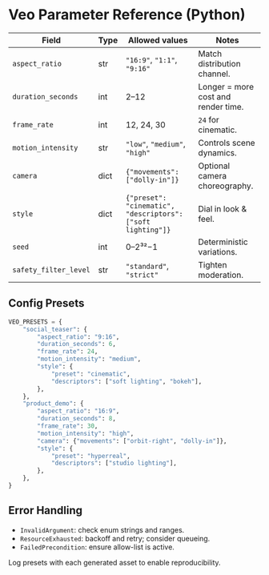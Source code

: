 # Veo Parameter Reference (Python)

| Field | Type | Allowed values | Notes |
| --- | --- | --- | --- |
| `aspect_ratio` | str | `"16:9"`, `"1:1"`, `"9:16"` | Match distribution channel. |
| `duration_seconds` | int | 2–12 | Longer = more cost and render time. |
| `frame_rate` | int | 12, 24, 30 | `24` for cinematic. |
| `motion_intensity` | str | `"low"`, `"medium"`, `"high"` | Controls scene dynamics. |
| `camera` | dict | `{"movements": ["dolly-in"]}` | Optional camera choreography. |
| `style` | dict | `{"preset": "cinematic", "descriptors": ["soft lighting"]}` | Dial in look & feel. |
| `seed` | int | 0–2³²−1 | Deterministic variations. |
| `safety_filter_level` | str | `"standard"`, `"strict"` | Tighten moderation. |

## Config Presets

```python
VEO_PRESETS = {
    "social_teaser": {
        "aspect_ratio": "9:16",
        "duration_seconds": 6,
        "frame_rate": 24,
        "motion_intensity": "medium",
        "style": {
            "preset": "cinematic",
            "descriptors": ["soft lighting", "bokeh"],
        },
    },
    "product_demo": {
        "aspect_ratio": "16:9",
        "duration_seconds": 8,
        "frame_rate": 30,
        "motion_intensity": "high",
        "camera": {"movements": ["orbit-right", "dolly-in"]},
        "style": {
            "preset": "hyperreal",
            "descriptors": ["studio lighting"],
        },
    },
}
```

## Error Handling
- `InvalidArgument`: check enum strings and ranges.
- `ResourceExhausted`: backoff and retry; consider queueing.
- `FailedPrecondition`: ensure allow-list is active.

Log presets with each generated asset to enable reproducibility.
